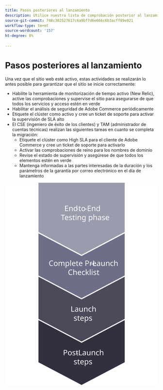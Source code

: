 ```yaml
---
title: Pasos posteriores al lanzamiento
description: Utilice nuestra lista de comprobación posterior al lanzamiento para garantizar una implementación sin problemas del sitio de comercio de Adobe.
source-git-commit: 748c302527617c6a9bf7d6e666c6b3acff89e021
workflow-type: tm+mt
source-wordcount: '157'
ht-degree: 0%

---
```



# Pasos posteriores al lanzamiento

Una vez que el sitio web esté activo, estas actividades se realizarán lo antes posible para garantizar que el sitio se inicie correctamente:

- Habilite la herramienta de monitorización de tiempo activo (New Relic), active las comprobaciones y supervise el sitio para asegurarse de que todos los servicios y acceso estén en verde
- Habilitar el análisis de seguridad de Adobe Commerce periódicamente
- Etiquete el clúster como activo y cree un ticket de soporte para activar la supervisión de SLA alto
- El CSE (ingeniero de éxito de los clientes) y TAM (administrador de cuentas técnicas) realizan las siguientes tareas en cuanto se completa la migración:
   - Etiquete el clúster como High SLA para el cliente de Adobe Commerce y cree un ticket de soporte para activarlo
   - Activar las comprobaciones de reino para los nombres de dominio
   - Revise el estado de supervisión y asegúrese de que todos los elementos estén en verde
   - Mantenga informadas a las partes interesadas de la duración y los parámetros de la garantía por correo electrónico en el día de lanzamiento

![Diagrama de la fase 4 del proceso de lanzamiento](../../assets/playbooks/launch-steps-4.svg)
